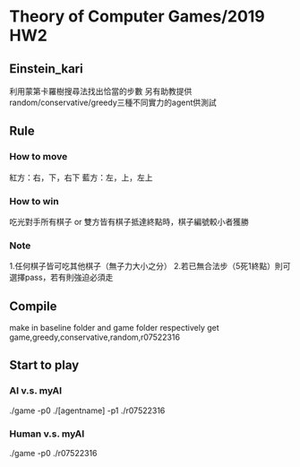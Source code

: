 # Theory of Computer Games/2019 HW2
##  Einstein_kari
利用蒙第卡羅樹搜尋法找出恰當的步數
另有助教提供random/conservative/greedy三種不同實力的agent供測試

## Rule
### How to move
紅方：右，下，右下 
藍方：左，上，左上

### How to win
吃光對手所有棋子 or 雙方皆有棋子抵達終點時，棋子編號較小者獲勝

### Note
1.任何棋子皆可吃其他棋子（無子力大小之分）
2.若已無合法步（5死1終點）則可選擇pass，若有則強迫必須走

## Compile
make in baseline folder and game folder respectively
get game,greedy,conservative,random,r07522316 

## Start to play
### AI v.s. myAI
./game -p0 ./[agentname] -p1 ./r07522316
### Human v.s. myAI
./game -p0 ./r07522316
